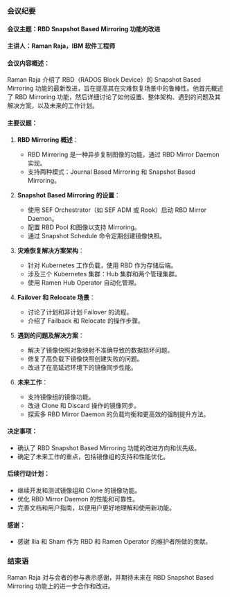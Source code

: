 ### 会议纪要

#### 会议主题：RBD Snapshot Based Mirroring 功能的改进

#### 主讲人：Raman Raja，IBM 软件工程师

#### 会议内容概述：
Raman Raja 介绍了 RBD（RADOS Block Device）的 Snapshot Based Mirroring 功能的最新改进，旨在提高其在灾难恢复场景中的鲁棒性。他首先概述了 RBD Mirroring 功能，然后详细讨论了如何设置、整体架构、遇到的问题及其解决方案，以及未来的工作计划。

#### 主要议题：
1. **RBD Mirroring 概述**：
   - RBD Mirroring 是一种异步复制图像的功能，通过 RBD Mirror Daemon 实现。
   - 支持两种模式：Journal Based Mirroring 和 Snapshot Based Mirroring。

2. **Snapshot Based Mirroring 的设置**：
   - 使用 SEF Orchestrator（如 SEF ADM 或 Rook）启动 RBD Mirror Daemon。
   - 配置 RBD Pool 和图像以支持 Mirroring。
   - 通过 Snapshot Schedule 命令定期创建镜像快照。

3. **灾难恢复解决方案架构**：
   - 针对 Kubernetes 工作负载，使用 RBD 作为存储后端。
   - 涉及三个 Kubernetes 集群：Hub 集群和两个管理集群。
   - 使用 Ramen Hub Operator 自动化管理。

4. **Failover 和 Relocate 场景**：
   - 讨论了计划和非计划 Failover 的流程。
   - 介绍了 Failback 和 Relocate 的操作步骤。

5. **遇到的问题及解决方案**：
   - 解决了镜像快照对象映射不准确导致的数据损坏问题。
   - 修复了高负载下镜像快照创建失败的问题。
   - 改进了在高延迟环境下的镜像同步性能。

6. **未来工作**：
   - 支持镜像组的镜像功能。
   - 改进 Clone 和 Discard 操作的镜像同步。
   - 探索多 RBD Mirror Daemon 的负载均衡和更高效的强制提升方法。

#### 决定事项：
- 确认了 RBD Snapshot Based Mirroring 功能的改进方向和优先级。
- 确定了未来工作的重点，包括镜像组的支持和性能优化。

#### 后续行动计划：
- 继续开发和测试镜像组和 Clone 的镜像功能。
- 优化 RBD Mirror Daemon 的性能和可靠性。
- 完善文档和用户指南，以便用户更好地理解和使用新功能。

#### 感谢：
- 感谢 Ilia 和 Sham 作为 RBD 和 Ramen Operator 的维护者所做的贡献。

### 结束语
Raman Raja 对与会者的参与表示感谢，并期待未来在 RBD Snapshot Based Mirroring 功能上的进一步合作和改进。